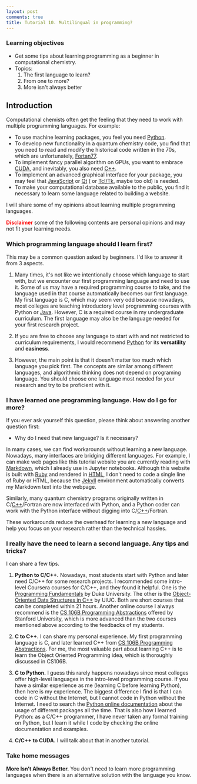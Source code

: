 ```yaml
---
layout: post
comments: true
title: Tutorial 10. Multilingual in programming?
---
```


### Learning objectives
* Get some tips about learning programming as a beginner in computational chemistry.
* Topics:
    1. The first language to learn?
    1. From one to more?
    1. More isn't always better

## Introduction
Computational chemists often get the feeling that they need to work with multiple programming languages. For example:

* To use machine learning packages, you feel you need [Python](https://docs.python.org/3.7/).
* To develop new functionality in a quantum chemistry code, you find that you need to read and modify the historical code written in the 70s, which are unfortunately, [Fortan77](https://web.stanford.edu/class/me200c/tutorial_77/).
* To implement fancy parallel algorithm on GPUs, you want to embrace [CUDA](https://developer.nvidia.com/cuda-toolkit), and inevitably, you also need [C++](https://www.cplusplus.com/).
* To implement an advanced graphical interface for your package, you may feel that [JavaScript](https://en.wikipedia.org/wiki/JavaScript) or [Qt](https://www.qt.io/) ( or [Tcl/Tk](https://www.tcl.tk/), maybe too old) is needed.
* To make your computational database available to the public, you find it necessary to learn some language related to building a website.

I will share some of my opinions about learning multiple programming languages.

<span style="color:red">**Disclaimer**</span> some of the following contents are personal opinions and may not fit your learning needs.

### Which programming language should I learn first?
This may be a common question asked by beginners. I'd like to answer it from 3 aspects.

1. Many times, it's not like we intentionally choose which language to start with, but we encounter our first programming language and need to use it. Some of us may have a required programming course to take, and the language used in that course automatically becomes our first language. My first language is C, which may seem very odd because nowadays, most colleges are teaching introductory level programming courses with Python or [Java](https://go.java/?intcmp=gojava-banner-java-com). However, C is a required course in my undergraduate curriculum. The first language may also be the language needed for your first research project.

1. If you are free to choose any language to start with and not restricted to curriculum requirements, I would recommend [Python](https://docs.python.org/3.7/) for its **versatility** and **easiness**.

1. However, the main point is that it doesn't matter too much which language you pick first. The concepts are similar among different languages, and algorithmic thinking does not depend on programing language. You should choose one language most needed for your research and try to be proficient with it.

### I have learned one programming language. How do I go for more?
If you ever ask yourself this question, please think about answering another question first:
* Why do I need that new language? Is it necessary?

In many cases, we can find workarounds without learning a new language. Nowadays, many interfaces are bridging different languages. For example, I can make web pages like this tutorial website you are currently reading with [Markdown](https://guides.github.com/features/mastering-markdown/), which I already use in Jupyter notebooks. Although this website is built with [Ruby](https://www.ruby-lang.org/en/) and rendered in [HTML](https://www.w3schools.com/html/), I don't need to code a single line of Ruby or HTML, because the [Jekyll](https://jekyllrb.com/) environment automatically converts my Markdown text into the webpage.

Similarly, many quantum chemistry programs originally written in C/[C++](https://www.cplusplus.com/)/Fortran are now interfaced with Python, and a Python coder can work with the Python interface without digging into C/[C++](https://www.cplusplus.com/)/Fortran.

These workarounds reduce the overhead for learning a new language and help you focus on your research rather than the technical hassles.

### I really have the need to learn a second language. Any tips and tricks?

I can share a few tips.

1. **Python to C/C++.** Nowadays, most students start with Python and later need C/C++ for some research projects. I recommended some intro-level Coursera courses for C/C++, and they found it helpful. One is the [Programming Fundamentals](https://www.coursera.org/learn/programming-fundamentals?action=enroll) by Duke University. The other is the [Object-Oriented Data Structures in C++](https://www.coursera.org/learn/cs-fundamentals-1) by UIUC. Both are short courses that can be completed within 21 hours. Another online course I always recommend is the [CS 106B Programming Abstractions](https://see.stanford.edu/Course/CS106B) offered by Stanford University, which is more advanced than the two courses mentioned above according to the feedbacks of my students.

1. **C to C++.** I can share my personal experience. My first programming language is C, and later learned C++ from [CS 106B Programming Abstractions](https://see.stanford.edu/Course/CS106B). For me, the most valuable part about learning C++ is to learn the Object Oriented Programming idea, which is thoroughly discussed in CS106B.

1. **C to Python.** I guess this rarely happens nowadays since most colleges offer high-level languages in the intro-level programming course. If you have a similar experience as me (learning C before learning Python), then here is my experience. The biggest difference I find is that I can code in C without the Internet, but I cannot code in Python without the Internet. I need to search the [Python online documentation](https://docs.python.org/3.7/) about the usage of different packages all the time. That is also how I learned Python: as a C/C++ programmer, I have never taken any formal training on Python, but I learn it while I code by checking the online documentation and examples.

1. **C/C++ to CUDA.** I will talk about that in another tutorial.

### Take home messages
**More Isn’t Always Better.** You don't need to learn more programming languages when there is an alternative solution with the language you know.

